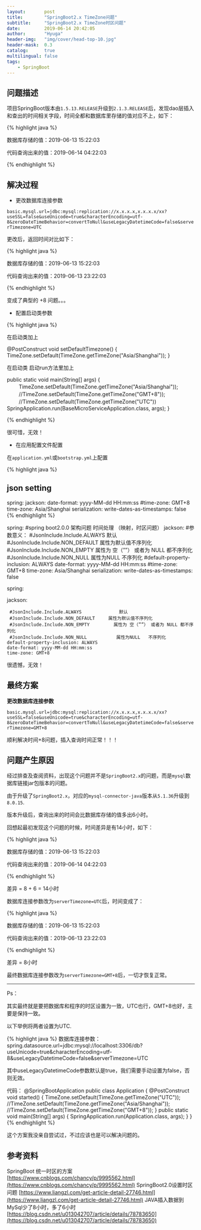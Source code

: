 ```yaml
---
layout:       post
title:        "SpringBoot2.x TimeZone问题"
subtitle:     "SpringBoot2.x TimeZone时区问题"
date:         2019-06-14 20:42:05
author:       "Hyuga"
header-img:   "img/cover/head-top-10.jpg"
header-mask:  0.3
catalog:      true
multilingual: false
tags:
    - SpringBoot
---
```


## 问题描述

项目SpringBoot版本由`1.5.13.RELEASE`升级到`2.1.3.RELEASE`后，发现dao层插入和查出的时间相关字段，时间全都和数据库里存储的值对应不上，如下：

{% highlight java %}

数据库存储的值：2019-06-13 15:22:03 

代码查询出来的值：2019-06-14 04:22:03

{% endhighlight %}

## 解决过程

- 更改数据库连接参数

`basic.mysql.url=jdbc:mysql:replication://x.x.x.x,x.x.x.x/xx?useSSL=false&useUnicode=true&characterEncoding=utf-8&zeroDateTimeBehavior=convertToNull&useLegacyDatetimeCode=false&serverTimezone=UTC`
   
更改后，返回时间对比如下：

{% highlight java %}

数据库存储的值：2019-06-13 15:22:03 

代码查询出来的值：2019-06-13 23:22:03

{% endhighlight %}

变成了典型的 +8 问题。。。

- 配置启动类参数

{% highlight java %}

在启动类加上

@PostConstruct 
void setDefaultTimezone() {
    TimeZone.setDefault(TimeZone.getTimeZone("Asia/Shanghai")); 
}  
 
在启动类 启动run方法里加上

public static void main(String[] args) { 　　 
    TimeZone.setDefault(TimeZone.getTimeZone("Asia/Shanghai")); 　　 
    //TimeZone.setDefault(TimeZone.getTimeZone("GMT+8")); 　　 
    //TimeZone.setDefault(TimeZone.getTimeZone("UTC")) 
    SpringApplication.run(BaseMicroServiceApplication.class, args); }

{% endhighlight %}

很可惜，无效！

- 在应用配置文件配置

在`application.yml`或`bootstrap.yml`上配置

{% highlight java %}
## json setting
spring:
  jackson:
    date-format: yyyy-MM-dd HH:mm:ss
    #time-zone: GMT+8
    time-zone: Asia/Shanghai
    serialization:
      write-dates-as-timestamps: false
{% endhighlight %}

spring:
  #spring boot2.0.0 架构问题 时间处理 （映射，时区问题）
  jackson:
    #参数意义：
    #JsonInclude.Include.ALWAYS        默认
    #JsonInclude.Include.NON_DEFAULT   属性为默认值不序列化
    #JsonInclude.Include.NON_EMPTY     属性为 空（””） 或者为 NULL 都不序列化
    #JsonInclude.Include.NON_NULL      属性为NULL   不序列化
    #default-property-inclusion: ALWAYS
    date-format: yyyy-MM-dd HH:mm:ss
    #time-zone: GMT+8
    time-zone: Asia/Shanghai
    serialization:
      write-dates-as-timestamps: false
      
spring:

  jackson:
  
     #JsonInclude.Include.ALWAYS              默认
     #JsonInclude.Include.NON_DEFAULT     属性为默认值不序列化
     #JsonInclude.Include.NON_EMPTY         属性为 空（””） 或者为 NULL 都不序列化
     #JsonInclude.Include.NON_NULL           属性为NULL   不序列化
    default-property-inclusion: ALWAYS
    date-format: yyyy-MM-dd HH:mm:ss
    time-zone: GMT+8

很遗憾，无效！

## 最终方案

**更改数据库连接参数**

`basic.mysql.url=jdbc:mysql:replication://x.x.x.x,x.x.x.x/xx?useSSL=false&useUnicode=true&characterEncoding=utf-8&zeroDateTimeBehavior=convertToNull&useLegacyDatetimeCode=false&serverTimezone=GMT+8`

顺利解决时间+8问题，插入查询时间正常！！！

## 问题产生原因

经过排查及查阅资料，出现这个问题并不是`SpringBoot2.x`的问题，而是`mysql`数据库链接jar包版本的问题。

由于升级了`SpringBoot2.x`，对应的`mysql-connector-java`版本从`5.1.36`升级到`8.0.15`.

版本升级后，查询出来的时间会比数据库存储的值多出6小时。

回想起最初发现这个问题的时候，时间差异是有14小时，如下：

{% highlight java %}

数据库存储的值：2019-06-13 15:22:03 

代码查询出来的值：2019-06-14 04:22:03

{% endhighlight %}

差异 = 8 + 6 = 14小时

数据库连接参数改为`serverTimezone=UTC`后，时间变成了：

{% highlight java %}

数据库存储的值：2019-06-13 15:22:03 

代码查询出来的值：2019-06-13 23:22:03

{% endhighlight %}

差异 = 8小时

最终数据库连接参数改为`serverTimezone=GMT+8`后，一切才恢复正常。

---

Ps：

其实最终就是要把数据库和程序的时区设置为一致，UTC也行，GMT+8也好，主要是保持一致。

以下举例将两者设置为UTC.

{% highlight java %} 
数据库连接参数： 
spring.datasource.url=jdbc:mysql://localhost:3306/db?useUnicode=true&characterEncoding=utf-8&useLegacyDatetimeCode=false&serverTimezone=UTC

其中useLegacyDatetimeCode参数默认是true，我们需要手动设置为false，否则无效。 

代码：
@SpringBootApplication
public class Application {
      @PostConstruct
      void started() {
            TimeZone.setDefault(TimeZone.getTimeZone("UTC"));
            //TimeZone.setDefault(TimeZone.getTimeZone("Asia/Shanghai"));
            //TimeZone.setDefault(TimeZone.getTimeZone("GMT+8"));
      } 
      public static void main(String[] args) { 
            SpringApplication.run(Application.class, args); 
      } 
}
{% endhighlight %}

这个方案我没亲自尝试过，不过应该也是可以解决问题的。

## 参考资料

SpringBoot 统一时区的方案 [https://www.cnblogs.com/chancy/p/9995562.html](https://www.cnblogs.com/chancy/p/9995562.html)
SpringBoot2.0设置时区问题 [https://www.liangzl.com/get-article-detail-27746.html](https://www.liangzl.com/get-article-detail-27746.html)
JAVA插入数据到MySql少了8小时，多了6小时 [https://blog.csdn.net/u013042707/article/details/78783650](https://blog.csdn.net/u013042707/article/details/78783650)





